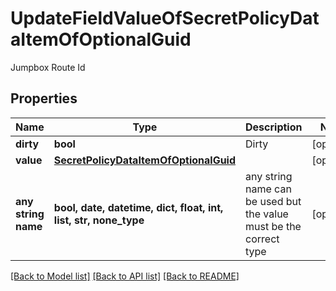 # UpdateFieldValueOfSecretPolicyDataItemOfOptionalGuid

Jumpbox Route Id

## Properties
Name | Type | Description | Notes
------------ | ------------- | ------------- | -------------
**dirty** | **bool** | Dirty | [optional] 
**value** | [**SecretPolicyDataItemOfOptionalGuid**](SecretPolicyDataItemOfOptionalGuid.md) |  | [optional] 
**any string name** | **bool, date, datetime, dict, float, int, list, str, none_type** | any string name can be used but the value must be the correct type | [optional]

[[Back to Model list]](../README.md#documentation-for-models) [[Back to API list]](../README.md#documentation-for-api-endpoints) [[Back to README]](../README.md)


